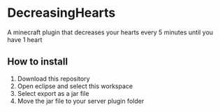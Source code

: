 # DecreasingHearts
A minecraft plugin that decreases your hearts every 5 minutes until you have 1 heart

## How to install
1. Download this repository
2. Open eclipse and select this workspace
3. Select export as a jar file
4. Move the jar file to your server plugin folder
